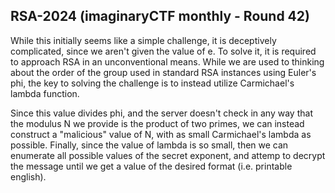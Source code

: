 ## RSA-2024 (imaginaryCTF monthly - Round 42)

While this initially seems like a simple challenge, it is deceptively complicated, since we aren't given the value of e. 
To solve it, it is required to approach RSA in an unconventional means. While we are used to thinking about the order of the group used in standard RSA instances using Euler's phi, the key to solving the challenge is to instead utilize Carmichael's lambda function. 

Since this value divides phi, and the server doesn't check in any way that the modulus N we provide is the product of two primes, we can instead construct a "malicious" value of N, with as small Carmichael's lambda as possible. Finally, since the value of lambda is so small, then we can enumerate all possible values of the secret exponent, and attemp to decrypt the message until we get a value of the desired format (i.e. printable english).